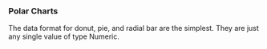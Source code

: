 ### Polar Charts

The data format for donut, pie, and radial bar are the simplest. They are
just any single value of type Numeric.
